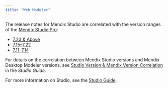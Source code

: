 ```yaml
---
title: "Web Modeler"
---
```


The release notes for Mendix Studio are correlated with the version ranges of the [Mendix Studio Pro](../studio-pro/index): 

* [7.23 & Above](7.23-and-above)
* [7.15–7.22](7.15-7.22)
* [7.11–7.14](7.11-7.14)

For details on the correlation between Mendix Studio versions and Mendix Desktop Modeler versions, see [Studio Version & Mendix Version Correlation](/studio/general-versions) in the *Studio Guide*.

For more information on Studio, see the [Studio Guide](/studio).

